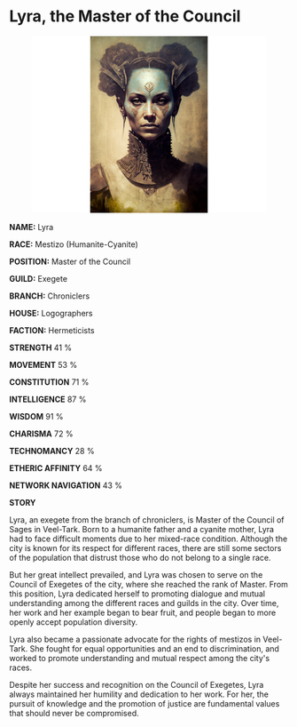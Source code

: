 # Lyra, the Master of the Council

<figure><img src="../../.gitbook/assets/Lyra, the Exegete (1).png" alt=""><figcaption></figcaption></figure>

**NAME:**                                    Lyra

**RACE:**                                      Mestizo (Humanite-Cyanite)

**POSITION:**                              Master of the Council



**GUILD:**                                       Exegete

**BRANCH:**                                   Chroniclers

**HOUSE:**                                    Logographers



**FACTION:**                                  Hermeticists



**STRENGTH**                                41 %     &#x20;

**MOVEMENT**                             53 %

**CONSTITUTION**                      71 %



**INTELLIGENCE**                          87 %

**WISDOM**                                   91 %

**CHARISMA**                               72 %



**TECHNOMANCY**                      28 %                   &#x20;

**ETHERIC AFFINITY**                  64 %

**NETWORK NAVIGATION**          43 %



**STORY**

Lyra, an exegete from the branch of chroniclers, is Master of the Council of Sages in Veel-Tark. Born to a humanite father and a cyanite mother, Lyra had to face difficult moments due to her mixed-race condition. Although the city is known for its respect for different races, there are still some sectors of the population that distrust those who do not belong to a single race.

But her great intellect prevailed, and Lyra was chosen to serve on the Council of Exegetes of the city, where she reached the rank of Master. From this position, Lyra dedicated herself to promoting dialogue and mutual understanding among the different races and guilds in the city. Over time, her work and her example began to bear fruit, and people began to more openly accept population diversity.

Lyra also became a passionate advocate for the rights of mestizos in Veel-Tark. She fought for equal opportunities and an end to discrimination, and worked to promote understanding and mutual respect among the city's races.

Despite her success and recognition on the Council of Exegetes, Lyra always maintained her humility and dedication to her work. For her, the pursuit of knowledge and the promotion of justice are fundamental values that should never be compromised.
